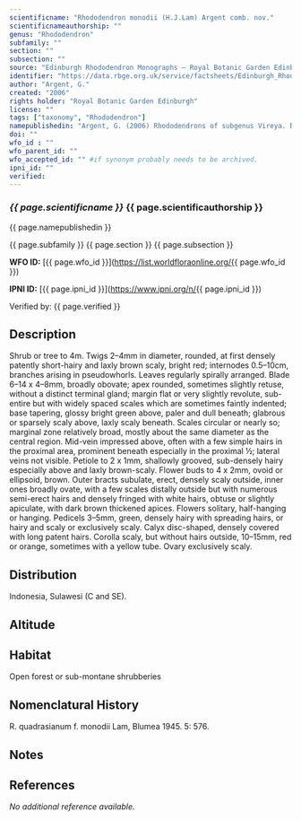 ```yaml
---
scientificname: "Rhododendron monodii (H.J.Lam) Argent comb. nov."
scientificnameauthorship: ""
genus: "Rhododendron"
subfamily: ""
section: ""
subsection: ""
source: "Edinburgh Rhododendron Monographs – Royal Botanic Garden Edinburgh"
identifier: "https://data.rbge.org.uk/service/factsheets/Edinburgh_Rhododendron_Monographs.xhtml"
author: "Argent, G."
created: "2006"
rights holder: "Royal Botanic Garden Edinburgh"
license: ""
tags: ["taxonomy", "Rhododendron"]
namepublishedin: "Argent, G. (2006) Rhododendrons of subgenus Vireya. RHS:London. Page:50"
doi: ""
wfo_id : ""
wfo_parent_id: ""
wfo_accepted_id: "" #if synonym probably needs to be archived.                      
ipni_id: ""
verified:
---
```

### _{{ page.scientificname }}_ {{ page.scientificauthorship }}
 {{ page.namepublishedin }}

{{ page.subfamily }} {{ page.section }} {{ page.subsection }}

**WFO ID:** [{{ page.wfo_id }}](https://list.worldfloraonline.org/{{ page.wfo_id }})

**IPNI ID:** [{{ page.ipni_id }}](https://www.ipni.org/n/{{ page.ipni_id }})

Verified by: {{ page.verified }}



## Description
Shrub or tree to 4m. Twigs 2–4mm in diameter, rounded, at first densely patently short-hairy and laxly brown scaly, bright red; internodes 0.5–10cm, branches arising in pseudowhorls. Leaves regularly spirally arranged. Blade 6–14 x 4–8mm, broadly obovate; apex rounded, sometimes slightly retuse, without a distinct terminal gland; margin flat or very slightly revolute, sub-entire but with widely spaced scales which are sometimes faintly indented; base tapering, glossy bright green above, paler and dull beneath; glabrous or sparsely scaly above, laxly scaly beneath. Scales circular or nearly so; marginal zone relatively broad, mostly about the same diameter as the central region. Mid-vein impressed above, often with a few simple hairs in the proximal area, prominent beneath especially in the proximal ½; lateral veins not visible. Petiole to 2 x 1mm, shallowly grooved, sub-densely hairy especially above and laxly brown-scaly. Flower buds to 4 x 2mm, ovoid or ellipsoid, brown. Outer bracts subulate, erect, densely scaly outside, inner ones broadly ovate, with a few scales distally outside but with numerous semi-erect hairs and densely fringed with white hairs, obtuse or slightly apiculate, with dark brown thickened apices. Flowers solitary, half-hanging or hanging. Pedicels 3–5mm, green, densely hairy with spreading hairs, or hairy and scaly or exclusively scaly. Calyx disc-shaped, densely covered with long patent hairs. Corolla scaly, but without hairs outside, 10–15mm, red or orange, sometimes with a yellow tube. Ovary exclusively scaly.

## Distribution
Indonesia, Sulawesi (C and SE).

## Altitude


## Habitat
Open forest or sub-montane shrubberies

## Nomenclatural History
R. quadrasianum f. monodii Lam, Blumea 1945. 5: 576.
                       
## Notes


## References

_No additional reference available._
